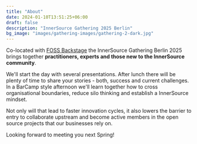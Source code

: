 ```yaml
---
title: "About"
date: 2024-01-10T13:51:25+06:00
draft: false
description: "InnerSource Gathering 2025 Berlin"
bg_image: "images/gathering-images/gathering-2-dark.jpg"
---
```


Co-located with <a href="https://25.foss-backstage.de/">FOSS Backstage</a> the InnerSource Gathering Berlin 2025 brings together <b>practitioners, experts and those new to the InnerSource community</b>. 

We'll start the day with several presentations. After lunch there will be plenty of time to share your stories - both, success and current challenges. In a BarCamp style afternoon we'll learn together how to cross organisational boundaries, reduce silo thinking and establish a InnerSource mindset. 

Not only will that lead to faster innovation cycles, it also lowers the barrier to entry to collaborate upstream and become active members in the open source projects that our businesses rely on.

Looking forward to meeting you next Spring!
